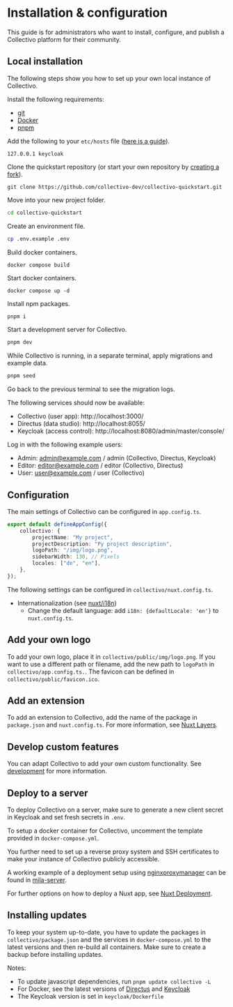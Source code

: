 # Installation & configuration

This guide is for administrators who want to install, configure, and publish a Collectivo platform for their community.

## Local installation

The following steps show you how to set up your own local instance of Collectivo.

Install the following requirements:

-   [git](https://git-scm.com/downloads)
-   [Docker](https://docs.docker.com/get-docker/)
-   [pnpm](https://pnpm.io/installation)

Add the following to your `etc/hosts` file ([here is a guide](https://www.howtogeek.com/27350/beginner-geek-how-to-edit-your-hosts-file/)).

```title="etc/hosts"
127.0.0.1 keycloak
```

Clone the quickstart repository (or start your own repository by [creating a fork](https://docs.github.com/en/pull-requests/collaborating-with-pull-requests/working-with-forks/fork-a-repo)).

```shell
git clone https://github.com/collectivo-dev/collectivo-quickstart.git
```

Move into your new project folder.

```bash
cd collectivo-quickstart
```

Create an environment file.

```bash
cp .env.example .env
```

Build docker containers.

```
docker compose build
```

Start docker containers.

```
docker compose up -d
```

Install npm packages.

```sh
pnpm i
```

Start a development server for Collectivo.

```sh
pnpm dev
```

While Collectivo is running, in a separate terminal, apply migrations and example data.

```sh
pnpm seed
```

Go back to the previous terminal to see the migration logs.

The following services should now be available:

-   Collectivo (user app): http://localhost:3000/
-   Directus (data studio): http://localhost:8055/
-   Keycloak (access control): http://localhost:8080/admin/master/console/

Log in with the following example users:

-   Admin: admin@example.com / admin (Collectivo, Directus, Keycloak)
-   Editor: editor@example.com / editor (Collectivo, Directus)
-   User: user@example.com / user (Collectivo)

## Configuration

The main settings of Collectivo can be configured in `app.config.ts`.

```ts title="collectivo/app.config.ts"
export default defineAppConfig({
    collectivo: {
        projectName: "My project",
        projectDescription: "Py project description",
        logoPath: "/img/logo.png",
        sidebarWidth: 130, // Pixels
        locales: ["de", "en"],
    },
});
```

The following settings can be configured in `collectivo/nuxt.config.ts`.

-   Internationalization (see [nuxt/i18n](https://i18n.nuxtjs.org/))
    -   Change the default language: add `i18n: {defaultLocale: 'en'}` to `nuxt.config.ts`.

## Add your own logo

To add your own logo, place it in `collectivo/public/img/logo.png`. If you want to use a different path or filename, add the new path to `logoPath` in `collectivo/app.config.ts.`. The favicon can be defined in `collectivo/public/favicon.ico`.

## Add an extension

To add an extension to Collectivo, add the name of the package in `package.json` and `nuxt.config.ts`. For more information, see [Nuxt Layers](https://nuxt.com/docs/guide/going-further/layers).

## Develop custom features

You can adapt Collectivo to add your own custom functionality. See [development](development.md) for more information.

## Deploy to a server

To deploy Collectivo on a server, make sure to generate a new client secret in Keycloak and set fresh secrets in `.env`.

To setup a docker container for Collectivo, uncomment the template provided in `docker-compose.yml`.

You further need to set up a reverse proxy system and SSH certificates to make your instance of Collectivo publicly accessible.

A working example of a deployment setup using [nginxproxymanager](https://nginxproxymanager.com/) can be found in [mila-server](https://github.com/MILA-Wien/mila-server).

For further options on how to deploy a Nuxt app, see [Nuxt Deployment](https://nuxt.com/docs/getting-started/deployment).

## Installing updates

To keep your system up-to-date, you have to update the packages in `collectivo/package.json` and the services in `docker-compose.yml` to the latest versions and then re-build all containers. Make sure to create a backup before installing updates.

Notes:

-   To update javascript dependencies, run `pnpm update collectivo -L`
-   For Docker, see the latest versions of [Directus](https://hub.docker.com/r/directus/directus/tags) and [Keycloak ](https://quay.io/repository/keycloak/keycloak?tab=tags)
-   The Keycloak version is set in `keycloak/Dockerfile`
